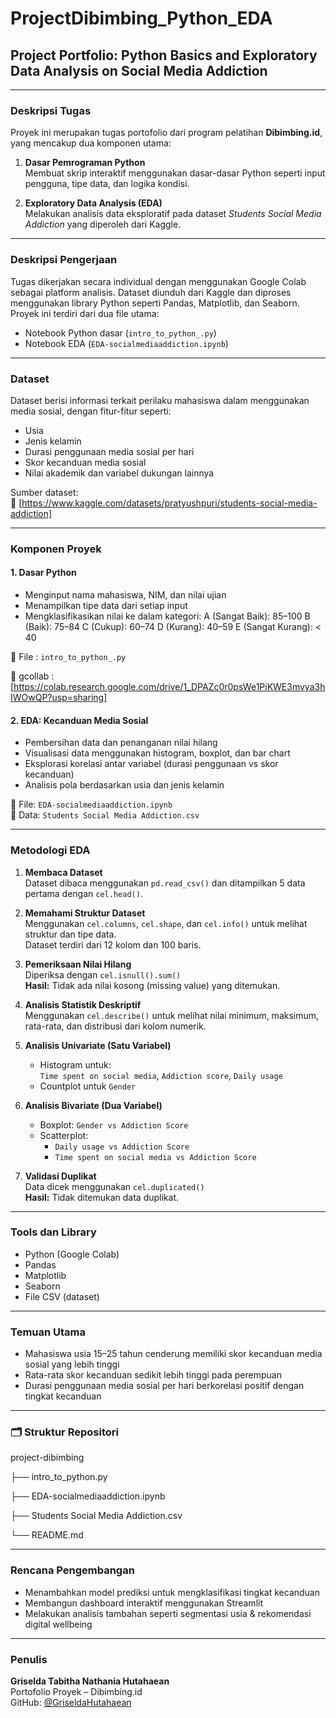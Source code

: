 # ProjectDibimbing_Python_EDA
## Project Portfolio: Python Basics and Exploratory Data Analysis on Social Media Addiction
---

### Deskripsi Tugas

Proyek ini merupakan tugas portofolio dari program pelatihan **Dibimbing.id**, yang mencakup dua komponen utama:

1. **Dasar Pemrograman Python**  
   Membuat skrip interaktif menggunakan dasar-dasar Python seperti input pengguna, tipe data, dan logika kondisi.

2. **Exploratory Data Analysis (EDA)**  
   Melakukan analisis data eksploratif pada dataset *Students Social Media Addiction* yang diperoleh dari Kaggle.

---

### Deskripsi Pengerjaan

Tugas dikerjakan secara individual dengan menggunakan Google Colab sebagai platform analisis. Dataset diunduh dari Kaggle dan diproses menggunakan library Python seperti Pandas, Matplotlib, dan Seaborn.  
Proyek ini terdiri dari dua file utama:  
- Notebook Python dasar (`intro_to_python_.py`)  
- Notebook EDA (`EDA-socialmediaaddiction.ipynb`)

---

### Dataset

Dataset berisi informasi terkait perilaku mahasiswa dalam menggunakan media sosial, dengan fitur-fitur seperti:

- Usia
- Jenis kelamin
- Durasi penggunaan media sosial per hari
- Skor kecanduan media sosial
- Nilai akademik dan variabel dukungan lainnya

Sumber dataset:  
🔗 [https://www.kaggle.com/datasets/pratyushpuri/students-social-media-addiction]

---

### Komponen Proyek

#### 1. Dasar Python

- Menginput nama mahasiswa, NIM, dan nilai ujian
- Menampilkan tipe data dari setiap input
- Mengklasifikasikan nilai ke dalam kategori:
    A (Sangat Baik): 85–100
    B (Baik): 75–84
    C (Cukup): 60–74
    D (Kurang): 40–59
    E (Sangat Kurang): < 40

📄 File      : `intro_to_python_.py`

🔗 gcollab   : [https://colab.research.google.com/drive/1_DPAZc0r0psWe1PiKWE3mvya3hIWOwQP?usp=sharing]

#### 2. EDA: Kecanduan Media Sosial

- Pembersihan data dan penanganan nilai hilang
- Visualisasi data menggunakan histogram, boxplot, dan bar chart
- Eksplorasi korelasi antar variabel (durasi penggunaan vs skor kecanduan)
- Analisis pola berdasarkan usia dan jenis kelamin

📄 File: `EDA-socialmediaaddiction.ipynb`  
📂 Data: `Students Social Media Addiction.csv`

---

### Metodologi EDA

1. **Membaca Dataset**  
   Dataset dibaca menggunakan `pd.read_csv()` dan ditampilkan 5 data pertama dengan `cel.head()`.

2. **Memahami Struktur Dataset**  
   Menggunakan `cel.columns`, `cel.shape`, dan `cel.info()` untuk melihat struktur dan tipe data.  
   Dataset terdiri dari 12 kolom dan 100 baris.

3. **Pemeriksaan Nilai Hilang**  
   Diperiksa dengan `cel.isnull().sum()`  
   **Hasil:** Tidak ada nilai kosong (missing value) yang ditemukan.

4. **Analisis Statistik Deskriptif**  
   Menggunakan `cel.describe()` untuk melihat nilai minimum, maksimum, rata-rata, dan distribusi dari kolom numerik.

5. **Analisis Univariate (Satu Variabel)**  
   - Histogram untuk:  
     `Time spent on social media`, `Addiction score`, `Daily usage`  
   - Countplot untuk `Gender`

6. **Analisis Bivariate (Dua Variabel)**  
   - Boxplot: `Gender vs Addiction Score`  
   - Scatterplot:  
     - `Daily usage vs Addiction Score`  
     - `Time spent on social media vs Addiction Score`

7. **Validasi Duplikat**  
   Data dicek menggunakan `cel.duplicated()`  
   **Hasil:** Tidak ditemukan data duplikat.
---

### Tools dan Library

- Python (Google Colab)
- Pandas
- Matplotlib
- Seaborn
- File CSV (dataset)

---

###  Temuan Utama

- Mahasiswa usia 15–25 tahun cenderung memiliki skor kecanduan media sosial yang lebih tinggi
- Rata-rata skor kecanduan sedikit lebih tinggi pada perempuan
- Durasi penggunaan media sosial per hari berkorelasi positif dengan tingkat kecanduan

---

### 🗂️ Struktur Repositori

project-dibimbing

├── intro_to_python.py

├── EDA-socialmediaaddiction.ipynb

├── Students Social Media Addiction.csv

└── README.md

---

### Rencana Pengembangan

- Menambahkan model prediksi untuk mengklasifikasi tingkat kecanduan
- Membangun dashboard interaktif menggunakan Streamlit
- Melakukan analisis tambahan seperti segmentasi usia & rekomendasi digital wellbeing

---

### Penulis

**Griselda Tabitha Nathania Hutahaean**  
Portofolio Proyek – Dibimbing.id  
GitHub: [@GriseldaHutahaean](https://github.com/GriseldaHutahaean)
